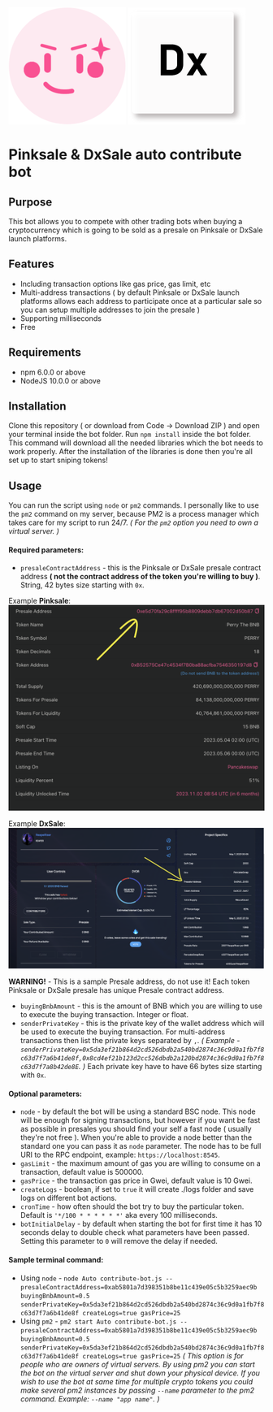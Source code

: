 ![alt text](https://github.com/iamyusufgoktas/Pinksale-DxSale-auto-contribute-bot/blob/main/assets/images/pinksale-logo.png)
![alt text](https://github.com/iamyusufgoktas/Pinksale-DxSale-auto-contribute-bot/blob/main/assets/images/dxsale-logo-shadow.png)

# Pinksale & DxSale auto contribute bot

## Purpose
This bot allows you to compete with other trading bots when buying a cryptocurrency which is going to be sold as a presale on Pinksale or DxSale launch platforms.

## Features
* Including transaction options like gas price, gas limit, etc
* Multi-address transactions ( by default Pinksale or DxSale launch platforms allows each address to participate once at a particular sale so you can setup multiple addresses to join the presale )
* Supporting milliseconds
* Free

## Requirements
* npm 6.0.0 or above
* NodeJS 10.0.0 or above

## Installation
Clone this repository ( or download from Code -> Download ZIP ) and open your terminal inside the bot folder. Run `npm install` inside the bot folder. This command will download all the needed libraries which the bot needs to work properly. After the installation of the libraries is done then you're all set up to start sniping tokens!

## Usage
You can run the script using `node` or `pm2` commands. I personally like to use the `pm2` command on my server, because PM2 is a process manager which takes care for my script to run 24/7. *( For the `pm2` option you need to own a virtual server. )*

#### Required parameters:
* `presaleContractAddress` - this is the Pinksale or DxSale presale contract address **( not the contract address of the token you're willing to buy )**. String, 42 bytes size starting with `0x`.

Example **Pinksale**:
![alt text](https://github.com/iamyusufgoktas/Pinksale-DxSale-auto-contribute-bot/blob/main/assets/images/sample-pinksale-presale-address.png)

Example **DxSale**:
![alt text](https://github.com/iamyusufgoktas/Pinksale-DxSale-auto-contribute-bot/blob/main/assets/images/sample-dxsale-presale-address.png)

**WARNING!** - This is a sample Presale address, do not use it! Each token Pinksale or DxSale presale has unique Presale contract address.

* `buyingBnbAmount` - this is the amount of BNB which you are willing to use to execute the buying transaction. Integer or float.
* `senderPrivateKey` - this is the private key of the wallet address which will be used to execute the buying transaction. For multi-address transactions then list the private keys separated by `,`. *( Example - `senderPrivateKey=0x5da3ef21b864d2cd526dbdb2a540bd2874c36c9d0a1fb7f8c63d7f7a6b41de8f,0x8cd4ef21b123d2cc526dbdb2a120bd2874c36c9d0a1fb7f8c63d7f7a8b42de8E`. )* Each private key have to have 66 bytes size starting with `0x`.

#### Optional parameters:
* `node` - by default the bot will be using a standard BSC node. This node will be enough for signing transactions, but however if you want be fast as possible in presales you should find your self a fast node ( usually they're not free ). When you're able to provide a node better than the standard one you can pass it as `node` parameter. The node has to be full URI to the RPC endpoint, example: `https://localhost:8545`.
* `gasLimit` - the maximum amount of gas you are willing to consume on a transaction, default value is 500000.
* `gasPrice` - the transaction gas price in Gwei, default value is 10 Gwei.
* `createLogs` - boolean, if set to `true` it will create ./logs folder and save logs on different bot actions.
* `cronTime` - how often should the bot try to buy the particular token. Default is `'*/100 * * * * * *'` aka every 100 milliseconds.
* `botInitialDelay` - by default when starting the bot for first time it has 10 seconds delay to double check what parameters have been passed. Setting this parameter to `0` will remove the delay if needed.

#### Sample terminal command:
* Using `node` - `node Auto contribute-bot.js -- presaleContractAddress=0xab5801a7d398351b8be11c439e05c5b3259aec9b buyingBnbAmount=0.5 senderPrivateKey=0x5da3ef21b864d2cd526dbdb2a540bd2874c36c9d0a1fb7f8c63d7f7a6b41de8f createLogs=true gasPrice=25`
* Using `pm2` - `pm2 start Auto contribute-bot.js -- presaleContractAddress=0xab5801a7d398351b8be11c439e05c5b3259aec9b buyingBnbAmount=0.5 senderPrivateKey=0x5da3ef21b864d2cd526dbdb2a540bd2874c36c9d0a1fb7f8c63d7f7a6b41de8f createLogs=true gasPrice=25` *( This option is for people who are owners of virtual servers. By using pm2 you can start the bot on the virtual server and shut down your physical device. If you wish to use the bot at same time for multiple crypto tokens you could make several pm2 instances by passing `--name` parameter to the pm2 command. Example: `--name "app name"`. )*
